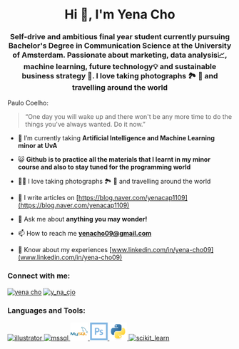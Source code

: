 <h1 align="center">Hi 👋, I'm Yena Cho</h1>

<h3 align="center"> Self-drive and ambitious final year student currently pursuing Bachelor's Degree in Communication Science at the University of Amsterdam. Passionate about marketing, data analysis📈, machine learning, future technology💡 and sustainable business strategy 🌿. I love taking photographs 🏞 🌄 and travelling around the world  </h3>

Paulo Coelho: 

> “One day you will wake up and there won't be any more time to do the things you've always wanted. Do it now.”


- 🌱 I’m currently taking **Artificial Intelligence and Machine Learning minor at UvA**

- 😺 **Github is to practice all the materials that I learnt in my minor course and also to stay tuned for the programming world** 

- 🧚‍♀️ I love taking photographs 🏞 🌄 and travelling around the world

- 📝 I write articles on [https://blog.naver.com/yenacap1109](https://blog.naver.com/yenacap1109)

- 💬 Ask me about **anything you may wonder!**

- 📫 How to reach me **yenacho09@gmail.com**

- 📄 Know about my experiences [www.linkedin.com/in/yena-cho09](www.linkedin.com/in/yena-cho09)


<h3 align="left">Connect with me:</h3>
<p align="left">
<a href="https://linkedin.com/in/yena cho" target="blank"><img align="center" src="https://raw.githubusercontent.com/rahuldkjain/github-profile-readme-generator/master/src/images/icons/Social/linked-in-alt.svg" alt="yena cho" height="30" width="40" /></a>
<a href="https://instagram.com/y_na_cjo" target="blank"><img align="center" src="https://raw.githubusercontent.com/rahuldkjain/github-profile-readme-generator/master/src/images/icons/Social/instagram.svg" alt="y_na_cjo" height="30" width="40" /></a>
</p>

<h3 align="left">Languages and Tools:</h3>
<p align="left"> <a href="https://www.adobe.com/in/products/illustrator.html" target="_blank" rel="noreferrer"> <img src="https://www.vectorlogo.zone/logos/adobe_illustrator/adobe_illustrator-icon.svg" alt="illustrator" width="40" height="40"/> </a> <a href="https://www.microsoft.com/en-us/sql-server" target="_blank" rel="noreferrer"> <img src="https://www.svgrepo.com/show/303229/microsoft-sql-server-logo.svg" alt="mssql" width="40" height="40"/> </a> <a href="https://www.mysql.com/" target="_blank" rel="noreferrer"> <img src="https://raw.githubusercontent.com/devicons/devicon/master/icons/mysql/mysql-original-wordmark.svg" alt="mysql" width="40" height="40"/> </a> <a href="https://www.photoshop.com/en" target="_blank" rel="noreferrer"> <img src="https://raw.githubusercontent.com/devicons/devicon/master/icons/photoshop/photoshop-line.svg" alt="photoshop" width="40" height="40"/> </a> <a href="https://www.python.org" target="_blank" rel="noreferrer"> <img src="https://raw.githubusercontent.com/devicons/devicon/master/icons/python/python-original.svg" alt="python" width="40" height="40"/> </a> <a href="https://scikit-learn.org/" target="_blank" rel="noreferrer"> <img src="https://upload.wikimedia.org/wikipedia/commons/0/05/Scikit_learn_logo_small.svg" alt="scikit_learn" width="40" height="40"/> </a> </p>

